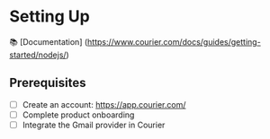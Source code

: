 # Setting Up

📚 [Documentation] (https://www.courier.com/docs/guides/getting-started/nodejs/)

## Prerequisites
- [ ] Create an account: https://app.courier.com/
- [ ] Complete product onboarding
- [ ] Integrate the Gmail provider in Courier
